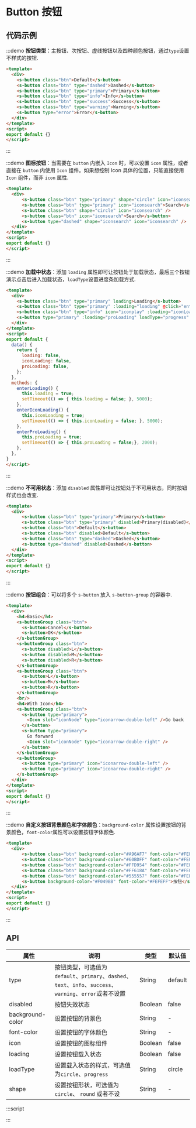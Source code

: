 # Button 按钮

## 代码示例

:::demo
**按钮类型**：主按钮、次按钮、虚线按钮以及四种颜色按钮，通过`type`设置不样式的按钮.
```html
<template>
  <div>
    <s-button class="btn">Default</s-button>
    <s-button class="btn" type="dashed">Dashed</s-button>
    <s-button class="btn" type="primary">Primary</s-button>
    <s-button class="btn" type="info">Info</s-button>
    <s-button class="btn" type="success">Success</s-button>
    <s-button class="btn" type="warning">Warning</s-button>
    <s-button type="error">Error</s-button>
  </div>
</template>
<script>
export default {}
</script>
```
:::

:::demo
**图标按钮**：当需要在 `button` 内嵌入 `Icon` 时，可以设置 `icon` 属性，或者直接在 `button` 内使用 `Icon` 组件。如果想控制 Icon 具体的位置，只能直接使用 `Icon` 组件，而非 `icon` 属性.

```html
<template>
  <div>
      <s-button class="btn" type="primary" shape="circle" icon="iconsearch" />
      <s-button class="btn" type="primary" icon="iconsearch">Search</s-button>
      <s-button class="btn" shape="circle" icon="iconsearch" />
      <s-button class="btn" icon="iconsearch">Search</s-button>
      <s-button type="dashed" shape="iconsearch" icon="iconsearch" />
  </div>
</template>
<script>
export default {}
</script>
```
:::

:::demo
**加载中状态**：添加 `loading` 属性即可让按钮处于加载状态，最后三个按钮演示点击后进入加载状态，`loadType`设置进度条加载方式.

```html
<template>
  <div>
    <s-button class="btn" type="primary" loading>Loading</s-button>
    <s-button class="btn" type="primary" :loading="loading" @click="enterLoading">Click me!</s-button>
    <s-button class="btn" type="info" icon="iconplay" :loading="iconLoading" @click="enterIconLoading">Click me!</s-button>
    <s-button type="primary" :loading="proLoading" loadType="progress" @click="enterProLoading">Click me!</s-button>
  </div>
</template>
<script>
export default {
  data() {
    return {
      loading: false,
      iconLoading: false,
      proLoading: false,
    };
  },
  methods: {
    enterLoading() {
      this.loading = true;
      setTimeout(() => { this.loading = false; }, 5000);
    },
    enterIconLoading() {
      this.iconLoading = true;
      setTimeout(() => { this.iconLoading = false; }, 5000);
    },
    enterProLoading() {
      this.proLoading = true;
      setTimeout(() => { this.proLoading = false;}, 2000);
    },
  },
}
</script>
```
:::

:::demo
**不可用状态**：添加 `disabled` 属性即可让按钮处于不可用状态，同时按钮样式也会改变.

```html
<template>
  <div>
      <s-button class="btn" type="primary">Primary</s-button>
      <s-button class="btn" type="primary" disabled>Primary(disabled)</s-button>
      <s-button class="btn">Default</s-button>
      <s-button class="btn" disabled>Default</s-button>
      <s-button class="btn" type="dashed">Dashed</s-button>
      <s-button type="dashed" disabled>Dashed</s-button>
  </div>
</template>
<script>
export default {}
</script>
```
:::

:::demo
**按钮组合**：可以将多个 `s-button` 放入 `s-button-group` 的容器中.

```html
<template>
  <div>
    <h4>Basic</h4>
    <s-buttonGroup class="btn">
      <s-button>Cancel</s-button>
      <s-button>OK</s-button>
    </s-buttonGroup>
    <s-buttonGroup class="btn">
      <s-button disabled>L</s-button>
      <s-button disabled>M</s-button>
      <s-button disabled>R</s-button>
    </s-buttonGroup>
    <s-buttonGroup class="btn">
      <s-button>L</s-button>
      <s-button>M</s-button>
      <s-button>R</s-button>
    </s-buttonGroup>
    <br/>
    <h4>With Icon</h4>
    <s-buttonGroup class="btn">
      <s-button type="primary">
        <Icon slot="iconNode" type="iconarrow-double-left" />Go back
      </s-button>
      <s-button type="primary">
        Go forward
        <Icon slot="iconNode" type="iconarrow-double-right" />
      </s-button>
    </s-buttonGroup>
    <s-buttonGroup>
      <s-button type="primary" icon="iconarrow-double-left" />
      <s-button type="primary" icon="iconarrow-double-right" />
    </s-buttonGroup>
  </div>
</template>
<script>
export default {}
</script>
```
:::

:::demo
**自定义按钮背景颜色和字体颜色**：`background-color` 属性设置按钮的背景颜色，`font-color`属性可以设置按钮字体颜色.

```html
<template>
  <div>
      <s-button class="btn" background-color="#A96AF7" font-color="#FEFEFF">按钮</s-button>
      <s-button class="btn" background-color="#60BDFF" font-color="#FEFEFF">按钮</s-button>
      <s-button class="btn" background-color="#FFD954" font-color="#FEFEFF">按钮</s-button>
      <s-button class="btn" background-color="#FF618A" font-color="#FEFEFF">按钮</s-button>
      <s-button class="btn" background-color="#555557" font-color="#FEFEFF">按钮</s-button>
      <s-button background-color="#F049BB" font-color="#FEFEFF">按钮</s-button>
  </div>
</template>
<script>
export default {}
</script>
```
:::

## API
|  属性  | 说明  |  类型  |  默认值  |
|  ----  | ---- |  ----  |  ----   |
|  type  | 按钮类型，可选值为 `default`、`primary`、`dashed`、`text`、`info`、`success`、`warning`、`error`或者不设置  |  String  |  default  |
|  disabled  | 按钮失效状态  |  Boolean  |  false  |
|  background-color  | 设置按钮的背景色  |  String  |  -  |
|  font-color  | 设置按钮的字体颜色  |  String  |  -  |
|  icon  | 设置按钮的图标组件  |  Boolean  |  false  |
|  loading  | 设置按钮载入状态  |  Boolean  |  false  |
|  loadType  | 设置载入状态的样式，可选值为`circle`、`progress`  |  String  |  circle  |
|  shape  | 设置按钮形状，可选值为 `circle`、 `round` 或者不设  |  String  |  -  |
:::script
<script>
export default {
  data() {
    return {
      loading: false,
      iconLoading: false,
      proLoading: false,
    };
  },
  methods: {
    enterLoading() {
      this.loading = true;
      setTimeout(() => { this.loading = false; }, 5000);
    },
    enterIconLoading() {
      this.iconLoading = true;
      setTimeout(() => { this.iconLoading = false; }, 5000);
    },
    enterProLoading() {
      this.proLoading = true;
      setTimeout(() => { this.proLoading = false;}, 2000);
    },
  },
}
</script>
:::
